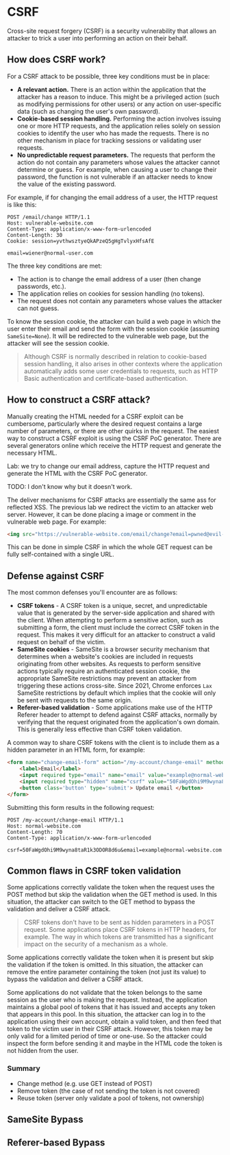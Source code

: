 # CSRF

Cross-site request forgery (CSRF) is a security vulnerability that allows an attacker to trick a user into performing an action on their behalf.

## How does CSRF work?

For a CSRF attack to be possible, three key conditions must be in place:

- **A relevant action.** There is an action within the application that the attacker has a reason to induce. This might be a privileged action (such as modifying permissions for other users) or any action on user-specific data (such as changing the user's own password).
- **Cookie-based session handling.** Performing the action involves issuing one or more HTTP requests, and the application relies solely on session cookies to identify the user who has made the requests. There is no other mechanism in place for tracking sessions or validating user requests.
- **No unpredictable request parameters.** The requests that perform the action do not contain any parameters whose values the attacker cannot determine or guess. For example, when causing a user to change their password, the function is not vulnerable if an attacker needs to know the value of the existing password.

For example, if for changing the email address of a user, the HTTP request is like this:
```http
POST /email/change HTTP/1.1
Host: vulnerable-website.com
Content-Type: application/x-www-form-urlencoded
Content-Length: 30
Cookie: session=yvthwsztyeQkAPzeQ5gHgTvlyxHfsAfE

email=wiener@normal-user.com
```

The three key conditions are met:
- The action is to change the email address of a user (then change passwords, etc.).
- The application relies on cookies for session handling (no tokens).
- The request does not contain any parameters whose values the attacker can not guess.

To know the session cookie, the attacker can build a web page in which the user enter their email and send the form with the session cookie (assuming `SameSite=None`). It will be redirected to the vulnerable web page, but the attacker will see the session cookie.

> Although CSRF is normally described in relation to cookie-based session handling, it also arises in other contexts where the application automatically adds some user credentials to requests, such as HTTP Basic authentication and certificate-based authentication.


## How to construct a CSRF attack?

Manually creating the HTML needed for a CSRF exploit can be cumbersome, particularly where the desired request contains a large number of parameters, or there are other quirks in the request. The easiest way to construct a CSRF exploit is using the CSRF PoC generator. There are several generators online which receive the HTTP request and generate the necessary HTML.

Lab: we try to change our email address, capture the HTTP request and generate the HTML with the CSRF PoC generator.

TODO: I don't know why but it doesn't work.

The deliver mechanisms for CSRF attacks are essentially the same ass for reflected XSS. The previous lab we redirect the victim to an attacker web server. However, it can be done placing a image or comment in the vulnerable web page. For example:
```html
<img src="https://vulnerable-website.com/email/change?email=pwned@evil-user.net">
```
This can be done in simple CSRF in which the whole GET request can be fully self-contained with a single URL.

## Defense against CSRF

The most common defenses you'll encounter are as follows:

- **CSRF tokens** - A CSRF token is a unique, secret, and unpredictable value that is generated by the server-side application and shared with the client. When attempting to perform a sensitive action, such as submitting a form, the client must include the correct CSRF token in the request. This makes it very difficult for an attacker to construct a valid request on behalf of the victim.
- **SameSite cookies** - SameSite is a browser security mechanism that determines when a website's cookies are included in requests originating from other websites. As requests to perform sensitive actions typically require an authenticated session cookie, the appropriate SameSite restrictions may prevent an attacker from triggering these actions cross-site. Since 2021, Chrome enforces `Lax` SameSite restrictions by default which implies that the cookie will only be sent with requests to the same origin.
- **Referer-based validation** - Some applications make use of the HTTP Referer header to attempt to defend against CSRF attacks, normally by verifying that the request originated from the application's own domain. This is generally less effective than CSRF token validation.

A common way to share CSRF tokens with the client is to include them as a hidden parameter in an HTML form, for example:
```html
<form name="change-email-form" action="/my-account/change-email" method="POST">
    <label>Email</label>
    <input required type="email" name="email" value="example@normal-website.com">
    <input required type="hidden" name="csrf" value="50FaWgdOhi9M9wyna8taR1k3ODOR8d6u">
    <button class='button' type='submit'> Update email </button>
</form>
```
Submitting this form results in the following request:
```http
POST /my-account/change-email HTTP/1.1
Host: normal-website.com
Content-Length: 70
Content-Type: application/x-www-form-urlencoded

csrf=50FaWgdOhi9M9wyna8taR1k3ODOR8d6u&email=example@normal-website.com
```

## Common flaws in CSRF token validation

Some applications correctly validate the token when the request uses the POST method but skip the validation when the GET method is used. In this situation, the attacker can switch to the GET method to bypass the validation and deliver a CSRF attack.

> CSRF tokens don't have to be sent as hidden parameters in a POST request. Some applications place CSRF tokens in HTTP headers, for example. The way in which tokens are transmitted has a significant impact on the security of a mechanism as a whole.

Some applications correctly validate the token when it is present but skip the validation if the token is omitted. In this situation, the attacker can remove the entire parameter containing the token (not just its value) to bypass the validation and deliver a CSRF attack.

Some applications do not validate that the token belongs to the same session as the user who is making the request. Instead, the application maintains a global pool of tokens that it has issued and accepts any token that appears in this pool. In this situation, the attacker can log in to the application using their own account, obtain a valid token, and then feed that token to the victim user in their CSRF attack. However, this token may be only valid for a limited period of time or one-use. So the attacker could inspect the form before sending it and maybe in the HTML code the token is not hidden from the user.



### Summary

- Change method (e.g. use GET instead of POST)
- Remove token (the case of not sending the token is not covered)
- Reuse token (server only validate a pool of tokens, not ownership)
  
## SameSite Bypass

## Referer-based Bypass